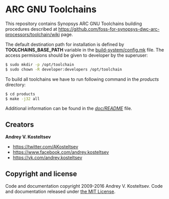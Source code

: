

ARC GNU Toolchains
==================

This repository contains Synopsys ARC GNU Toolchains building procedures described
at https://github.com/foss-for-synopsys-dwc-arc-processors/toolchain/wiki page.

The default destination path for installation is defined by **TOOLCHAINS_BASE_PATH** variable
in the [build-system/config.mk](build-system/config.mk) file. The access permissions
should be given to developer by the superuser:

```Bash
$ sudo mkdir -p /opt/toolchain
$ sudo chown -R developer:developers /opt/toolchain
```

To build all toolchains we have to run following command in the *products* directory:

```Bash
$ cd products
$ make -j32 all
```

Additional information can be found in the [*doc/README*](doc/README) file.


Creators
--------

**Andrey V. Kosteltsev**

* <https://twitter.com/AKosteltsev>
* <https://www.facebook.com/andrey.kosteltsev>
* <https://vk.com/andrey.kosteltsev>


Copyright and license
---------------------

Code and documentation copyright 2009-2016 Andrey V. Kosteltsev.
Code and documentation released under [the MIT License](LICENSE).

